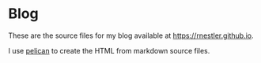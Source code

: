 # Blog

These are the source files for my blog available at https://rnestler.github.io.

I use [pelican](http://docs.getpelican.com/en/stable/) to create the HTML from
markdown source files.
